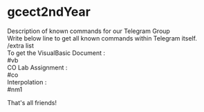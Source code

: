 # gcect2ndYear  
Description of known commands for our Telegram Group  
Write below line to get all known commands within Telegram itself.  
/extra list  
To get the VisualBasic Document :  
#vb  
CO Lab Assignment :  
#co  
Interpolation :  
#nm1  

That's all friends!  
